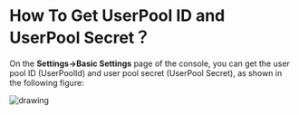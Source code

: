# How To Get UserPool ID and UserPool Secret？

<LastUpdated/>

On the **Settings->Basic Settings** page of the console, you can get the user pool ID (UserPoolId) and user pool secret (UserPool Secret), as shown in the following figure:

![drawing](https://cdn.authing.cn/img/20220315150043.png)

